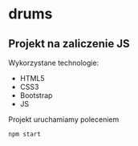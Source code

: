 # drums

## Projekt na zaliczenie JS

Wykorzystane technologie:

- HTML5
- CSS3
- Bootstrap
- JS

Projekt uruchamiamy poleceniem

```sh
npm start
```
